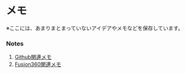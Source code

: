 # メモ
※ここには、あまりまとまっていないアイデアやメモなどを保存しています。


### Notes
1. [Github関連メモ](GitHub.md)
2. [Fusion360関連メモ](Fusion360.md)
